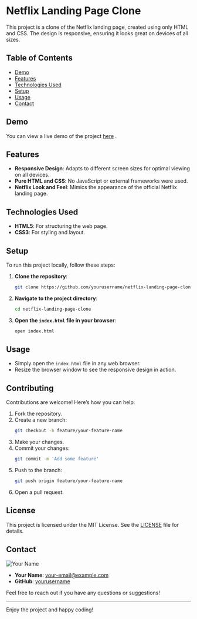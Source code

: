 # Netflix Landing Page Clone

This project is a clone of the Netflix landing page, created using only HTML and CSS. The design is responsive, ensuring it looks great on devices of all sizes.

## Table of Contents

- [Demo](#demo)
- [Features](#features)
- [Technologies Used](#technologies-used)
- [Setup](#setup)
- [Usage](#usage)
- [Contact](#contact)

## Demo

You can view a live demo of the project [here](https://ntflxclonebydivyanshupatil.netlify.app/) .

## Features

- **Responsive Design**: Adapts to different screen sizes for optimal viewing on all devices.
- **Pure HTML and CSS**: No JavaScript or external frameworks were used.
- **Netflix Look and Feel**: Mimics the appearance of the official Netflix landing page.

## Technologies Used

- **HTML5**: For structuring the web page.
- **CSS3**: For styling and layout.

## Setup

To run this project locally, follow these steps:

1. **Clone the repository**:
    ```sh
    git clone https://github.com/yourusername/netflix-landing-page-clone.git
    ```
2. **Navigate to the project directory**:
    ```sh
    cd netflix-landing-page-clone
    ```
3. **Open the `index.html` file in your browser**:
    ```sh
    open index.html
    ```

## Usage

- Simply open the `index.html` file in any web browser.
- Resize the browser window to see the responsive design in action.

## Contributing

Contributions are welcome! Here’s how you can help:

1. Fork the repository.
2. Create a new branch:
    ```sh
    git checkout -b feature/your-feature-name
    ```
3. Make your changes.
4. Commit your changes:
    ```sh
    git commit -m 'Add some feature'
    ```
5. Push to the branch:
    ```sh
    git push origin feature/your-feature-name
    ```
6. Open a pull request.

## License

This project is licensed under the MIT License. See the [LICENSE](LICENSE) file for details.

## Contact

![Your Name](https://example.com/your-photo.jpg)

- **Your Name**: [your-email@example.com](mailto:your-email@example.com)
- **GitHub**: [yourusername](https://github.com/yourusername)

Feel free to reach out if you have any questions or suggestions!

---

Enjoy the project and happy coding!
